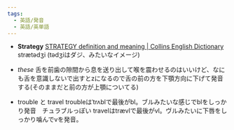 ```yaml
---
tags:
  - 英語/発音
  - 英語/英単語
---
```

- **Strategy**
  [STRATEGY definition and meaning | Collins English Dictionary](https://www.collinsdictionary.com/dictionary/english/strategy)
  strætədʒi (tədʒiはダジ、みたいなイメージ)
- *these* 舌を前歯の隙間から息を送り出して喉を震わせるのはいいけど、なにも舌を意識しないで出すとzになるので舌の前の方を下顎方向に下げて発音する(そのままだと前の方が上顎についてる)

- trouble と travel
  troubleはˈtrʌblで最後がbl。ブルみたいな感じでblをしっかり発音　チュラブルっぽい
  travelはtrævlで最後がvl。ヴルみたいに下唇をしっかり噛んでvを発音。